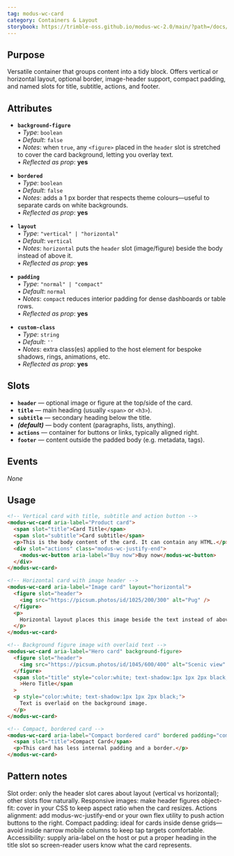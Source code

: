 ```yaml
---
tag: modus-wc-card
category: Containers & Layout
storybook: https://trimble-oss.github.io/modus-wc-2.0/main/?path=/docs/components-card--docs
---
```


## Purpose

Versatile container that groups content into a tidy block. Offers vertical or horizontal layout, optional border, image-header support, compact padding, and named slots for title, subtitle, actions, and footer.

## Attributes

- **`background-figure`**  
  • _Type_: `boolean`  
  • _Default_: `false`  
  • _Notes_: when `true`, any `<figure>` placed in the `header` slot is stretched to cover the card background, letting you overlay text.  
  • _Reflected as prop_: **yes**

- **`bordered`**  
  • _Type_: `boolean`  
  • _Default_: `false`  
  • _Notes_: adds a 1 px border that respects theme colours—useful to separate cards on white backgrounds.  
  • _Reflected as prop_: **yes**

- **`layout`**  
  • _Type_: `"vertical" | "horizontal"`  
  • _Default_: `vertical`  
  • _Notes_: `horizontal` puts the `header` slot (image/figure) beside the body instead of above it.  
  • _Reflected as prop_: **yes**

- **`padding`**  
  • _Type_: `"normal" | "compact"`  
  • _Default_: `normal`  
  • _Notes_: `compact` reduces interior padding for dense dashboards or table rows.  
  • _Reflected as prop_: **yes**

- **`custom-class`**  
  • _Type_: `string`  
  • _Default_: `''`  
  • _Notes_: extra class(es) applied to the host element for bespoke shadows, rings, animations, etc.  
  • _Reflected as prop_: **yes**

## Slots

- **`header`** — optional image or figure at the top/side of the card.
- **`title`** — main heading (usually `<span>` or `<h3>`).
- **`subtitle`** — secondary heading below the title.
- **_(default)_** — body content (paragraphs, lists, anything).
- **`actions`** — container for buttons or links, typically aligned right.
- **`footer`** — content outside the padded body (e.g. metadata, tags).

## Events

_None_

## Usage

```html
<!-- Vertical card with title, subtitle and action button -->
<modus-wc-card aria-label="Product card">
  <span slot="title">Card Title</span>
  <span slot="subtitle">Card subtitle</span>
  <p>This is the body content of the card. It can contain any HTML.</p>
  <div slot="actions" class="modus-wc-justify-end">
    <modus-wc-button aria-label="Buy now">Buy now</modus-wc-button>
  </div>
</modus-wc-card>

<!-- Horizontal card with image header -->
<modus-wc-card aria-label="Image card" layout="horizontal">
  <figure slot="header">
    <img src="https://picsum.photos/id/1025/200/300" alt="Pug" />
  </figure>
  <p>
    Horizontal layout places this image beside the text instead of above it.
  </p>
</modus-wc-card>

<!-- Background figure image with overlaid text -->
<modus-wc-card aria-label="Hero card" background-figure>
  <figure slot="header">
    <img src="https://picsum.photos/id/1045/600/400" alt="Scenic view" />
  </figure>
  <span slot="title" style="color:white; text-shadow:1px 1px 2px black;"
    >Hero Title</span
  >
  <p style="color:white; text-shadow:1px 1px 2px black;">
    Text is overlaid on the background image.
  </p>
</modus-wc-card>

<!-- Compact, bordered card -->
<modus-wc-card aria-label="Compact bordered card" bordered padding="compact">
  <span slot="title">Compact Card</span>
  <p>This card has less internal padding and a border.</p>
</modus-wc-card>
```

## Pattern notes

Slot order: only the header slot cares about layout (vertical vs horizontal); other slots flow naturally.
Responsive images: make header figures object-fit: cover in your CSS to keep aspect ratio when the card resizes.
Actions alignment: add modus-wc-justify-end or your own flex utility to push action buttons to the right.
Compact padding: ideal for cards inside dense grids—avoid inside narrow mobile columns to keep tap targets comfortable.
Accessibility: supply aria-label on the host or put a proper heading in the title slot so screen-reader users know what the card represents.
